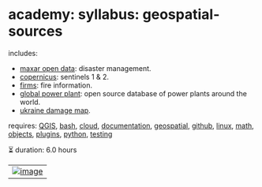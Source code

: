 # academy: syllabus: geospatial-sources

includes:
- [maxar open data](https://github.com/kamangir/bluer-geo/blob/main/bluer_geo/catalog/maxar_open_data): disaster management.
- [copernicus](https://github.com/kamangir/bluer-geo/blob/main/bluer_geo/catalog/copernicus): sentinels 1 & 2.
- [firms](https://github.com/kamangir/bluer-geo/blob/main/bluer_geo/catalog/firms): fire information.
- [global power plant](https://github.com/kamangir/bluer-geo/blob/main/bluer_geo/objects/md/global_power_plant_database.md): open source database of power plants around the world.
- [ukraine damage map](https://github.com/kamangir/bluer-geo/blob/main/bluer_geo/catalog/ukraine_timemap).

requires: [QGIS](./QGIS.md), [bash](./bash.md), [cloud](./cloud.md), [documentation](./documentation.md), [geospatial](./geospatial.md), [github](./github.md), [linux](./linux.md), [math](./math.md), [objects](./objects.md), [plugins](./plugins.md), [python](./python.md), [testing](./testing.md)

⏳ duration: 6.0 hours

|   |
| --- |
| [![image](https://github.com/kamangir/assets/raw/main/blue-geo/Maxar-Open-Datacube.png?raw=true)](https://github.com/kamangir/bluer-geo/tree/main/bluer_geo/catalog/maxar_open_data) |

